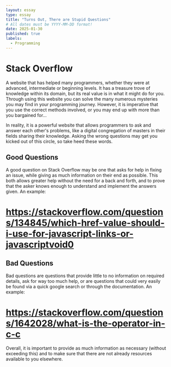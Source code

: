 ```yaml
---
layout: essay
type: essay
title: "Turns Out, There are Stupid Questions"
# All dates must be YYYY-MM-DD format!
date: 2025-01-30
published: true
labels:
  - Programming
---
```

# Stack Overflow
  A website that has helped many programmers, whether they were at advanced, intermediate or beginning levels. It has a treasure trove of knowledge within its domain, but its real value is in what it might do for you. Through using this website you can solve the many numerous mysteries you may find in your programming journey. However, it is imperative that you use the correct methods involved, or you may end up with more than you bargained for... 

  In reality, it is a powerful website that allows programmers to ask and answer each other's problems, like a digital congregation of masters in their fields sharing their knowledge. Asking the wrong questions may get you kicked out of this circle, so take heed these words.

## Good Questions

A good question on Stack Overflow may be one that asks for help in fixing an issue, while giving as much information on their end as possible. This both allows greater help without the need for a back and forth, and to prove that the asker knows enough to understand and implement the answers given. An example: 
# https://stackoverflow.com/questions/134845/which-href-value-should-i-use-for-javascript-links-or-javascriptvoid0

## Bad Questions

Bad questions are questions that provide little to no information on required details, ask for way too much help, or are questions that could very easily be found via a quick google search or through the documentation. An example: 
# https://stackoverflow.com/questions/1642028/what-is-the-operator-in-c-c

Overall, it is important to provide as much information as necessary (without exceeding this) and to make sure that there are not already resources available to you elsewhere.
